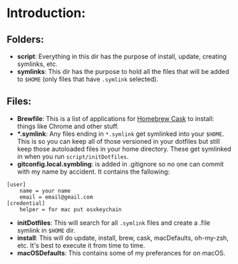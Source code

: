 # Introduction:

## Folders:

- **script**: Everything in this dir has the purpose of install, update, creating symlinks, etc.
- **symlinks**: This dir has the purpose to hold all the files that will be added to `$HOME` (only files that have `.symlink` selected).

## Files:

- **Brewfile**: This is a list of applications for [Homebrew Cask](http://caskroom.io) to install: things like Chrome and other stuff.
- **\*.symlink**: Any files ending in `*.symlink` get symlinked into
  your `$HOME`. This is so you can keep all of those versioned in your dotfiles
  but still keep those autoloaded files in your home directory. These get
  symlinked in when you run `script/initDotfiles`.
- **gitconfig.local.symbling**: is added in .gitignore so no one can commit with
  my name by accident. It contains the fallowing: 

```
[user]
	name = your name
	email = email@gmail.com
[credential]
	helper = for mac put osxkeychain
```

- **initDotfiles**: This will search for all `.symlink` files and create a .file symlink in `$HOME` dir.
- **install**: This will do update, install, brew, cask, macDefaults, oh-my-zsh, 
 etc. It's best to execute it from time to time.
- **macOSDefaults**: This contains some of my preferances for on macOS.